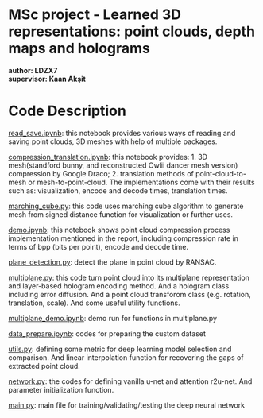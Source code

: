 # MSc project - Learned 3D representations: point clouds, depth maps and holograms  
**author: LDZX7**  
**supervisor: Kaan Akşit**  


# Code Description
[read_save.ipynb](read_save.ipynb): this notebook provides various ways of reading and saving point clouds, 3D meshes with help of multiple packages.   

[compression_translation.ipynb](compression_translation.ipynb): this notebook provides: 1. 3D mesh(standford bunny, and reconstructed Owlii dancer mesh version) compression by Google Draco; 2. translation methods of point-cloud-to-mesh or mesh-to-point-cloud. The implementations come with their results such as: visualization, encode and decode times, translation times.  

[marching_cube.py](marching_cube.py): this code uses marching cube algorithm to generate mesh from signed distance function for visualization or further uses.    

[demo.ipynb](demo.ipynb): this notebook shows point cloud compression process implementation mentioned in the report, including compression rate in terms of bpp (bits per point), encode and decode time.   

[plane_detection.py](plane_detection.py): detect the plane in point cloud by RANSAC.   

[multiplane.py](multiplane.py): this code turn point cloud into its multiplane representation and layer-based hologram encoding method. And a hologram class including error diffusion. And a point cloud transforom class (e.g. rotation, translation, scale). And some useful utility functions.   

[multiplane_demo.ipynb](multiplane_demo.ipynb): demo run for functions in multiplane.py  

[data_prepare.ipynb](data_prepare.ipynb): codes for preparing the custom dataset   

[utils.py](utils.py): defining some metric for deep learning model selection and comparison. And linear interpolation function for recovering the gaps of extracted point cloud.   

[network.py](network.py): the codes for defining vanilla u-net and attention r2u-net. And parameter initialization function.       

[main.py](main.py): main file for training/validating/testing the deep neural network  
